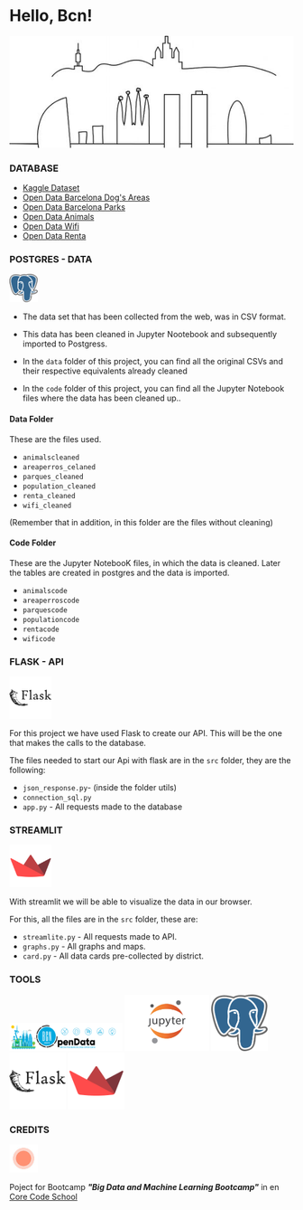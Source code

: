 # Hello, Bcn!

![](./src/img/skyline_liner.jpeg)



### DATABASE


- [Kaggle Dataset](https://www.kaggle.com/xvivancos/barcelona-data-sets)
- [Open Data Barcelona Dog's Areas](https://opendata-ajuntament.barcelona.cat/data/es/dataset/arees-esbarjo-gossos-bcn)
- [Open Data Barcelona Parks](https://opendata-ajuntament.barcelona.cat/data/es/dataset/culturailleure-espaisinfantils)
- [Open Data Animals](https://opendata-ajuntament.barcelona.cat/data/es/dataset/cens-animals-companyia)
- [Open Data Wifi](https://opendata-ajuntament.barcelona.cat/data/es/dataset/punts-wifi)
- [Open Data Renta](https://opendata-ajuntament.barcelona.cat/data/es/dataset/renda-disponible-llars-bcn)


###  POSTGRES - DATA 

<img src="./src/img/postgresimg.png" width="50" height="50">

- The data set that has been collected from the web, was in CSV format.

- This data has been cleaned in Jupyter Nootebook and subsequently imported to Postgress.

- In the `data` folder of this project, you can find all the original CSVs and their respective equivalents already cleaned

- In the `code` folder of this project, you can find all the Jupyter Notebook files where the data has been cleaned up..

#### Data Folder

These are the files used. 

- `animalscleaned`
- `areaperros_celaned`
- `parques_cleaned` 
- `population_cleaned` 
- `renta_cleaned` 
- `wifi_cleaned` 

(Remember that in addition, in this folder are the files without cleaning)


#### Code Folder

These are the Jupyter NotebooK files, in which the data is cleaned. Later the tables are created in postgres and the data is imported.

- `animalscode`
- `areaperroscode`
- `parquescode` 
- `populationcode` 
- `rentacode` 
- `wificode` 


### FLASK - API

<img src="./src/img/flaskimg.png" width="75" height="75">

For this project we have used Flask to create our API. This will be the one that makes the calls to the database.

The files needed to start our Api with flask are in the `src` folder, they are the following:

- `json_response.py`- (inside the folder utils)
- `connection_sql.py`
- `app.py` - All requests made to the database


### STREAMLIT

<img src="./src/img/streamlitimg.png" width="75" height="75">

With streamlit we will be able to visualize the data in our browser.

For this, all the files are in the `src` folder, these are:


- `streamlite.py` - All requests made to API.
- `graphs.py` - All graphs and maps.
- `card.py` - All data cards pre-collected by district.


### TOOLS

<img src="./src/img/opendataimg.png" width="200" height="50">
<img src="./src/img/jupyterimg.jpeg" width="150" height="100">
<img src="./src/img/postgresimg.png" width="100" height="100">
<img src="./src/img/flaskimg.png" width="100" height="100">
<img src="./src/img/streamlitimg.png" width="100" height="100">

### CREDITS 

<img src="./src/img/corecodeimg.jpeg" width="50" height="50">

Poject for Bootcamp  ***"Big Data and Machine Learning Bootcamp"*** in en [Core Code School](https://www.corecode.school/)

